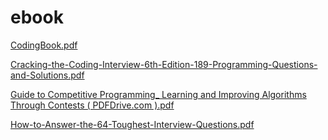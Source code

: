 # ebook

[CodingBook.pdf](assets/CodingBook-20240701153936-gub0ykt.pdf)

[Cracking-the-Coding-Interview-6th-Edition-189-Programming-Questions-and-Solutions.pdf](assets/Cracking-the-Coding-Interview-6th-Edition-189-Programming-Questions-and-Solutions-20240701153936-7j85zn4.pdf)

[Guide to Competitive Programming_ Learning and Improving Algorithms Through Contests ( PDFDrive.com ).pdf](assets/Guide%20to%20Competitive%20Programming_%20Learning%20and%20Improving%20Algorithms%20Through%20Contests%20%20PDFDrive.com%20-20240701153936-9awatax.pdf)

[How-to-Answer-the-64-Toughest-Interview-Questions.pdf](assets/How-to-Answer-the-64-Toughest-Interview-Questions-20240701153936-iukmvw5.pdf)

‍
